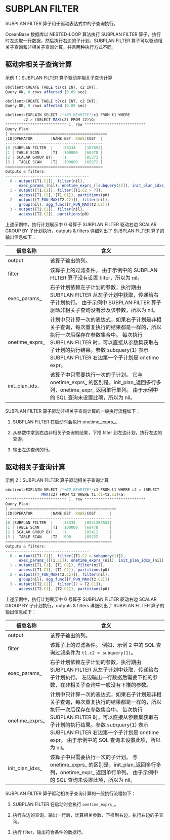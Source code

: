 SUBPLAN FILTER 
===================================

SUBPLAN FILTER 算子用于驱动表达式中的子查询执行。

OceanBase 数据库以 NESTED-LOOP 算法执行 SUBPLAN FILTER 算子，执行时左边取一行数据，然后执行右边的子计划。SUBPLAN FILTER 算子可以驱动相关子查询和非相关子查询计算，并且两种执行方式不同。

驱动非相关子查询计算 
-------------------------------

示例 1：SUBPLAN FILTER 算子驱动非相关子查询计算

```javascript
obclient>CREATE TABLE t1(c1 INT, c2 INT);
Query OK, 0 rows affected (0.09 sec)

obclient>CREATE TABLE t2(c1 INT, c2 INT);
Query OK, 0 rows affected (0.09 sec)

obclient>EXPLAIN SELECT /*+NO_REWRITE*/c1 FROM t1 WHERE 
        c2 > (SELECT MAX(c2) FROM t2)\G;
*************************** 1. row ***************************
Query Plan: 
| ===========================================
|ID|OPERATOR        |NAME|EST. ROWS|COST  |
-------------------------------------------
|0 |SUBPLAN FILTER  |    |33334    |167652|
|1 | TABLE SCAN     |T1  |100000   |68478 |
|2 | SCALAR GROUP BY|    |1        |85373 |
|3 |  TABLE SCAN    |T2  |100000   |66272 |
===========================================
Outputs & filters: 
-------------------------------------
  0 - output([T1.C1]), filter(nil), 
      exec_params_(nil), onetime_exprs_([subquery(1)]), init_plan_idxs_(nil)
  1 - output([T1.C1]), filter([T1.C2 > ?]), 
      access([T1.C2], [T1.C1]), partitions(p0)
  2 - output([T_FUN_MAX(T2.C2)]), filter(nil), 
      group(nil), agg_func([T_FUN_MAX(T2.C2)])
  3 - output([T2.C2]), filter(nil), 
      access([T2.C2]), partitions(p0)
```



上述示例中，执行计划展示中 0 号算子 SUBPLAN FILTER 驱动右边 SCALAR GROUP BY 子计划执行，outputs \& filters 详细列出了 SUBPLAN FILTER 算子的输出信息如下：


|    **信息名称**    |                                                                                    **含义**                                                                                     |
|----------------|-------------------------------------------------------------------------------------------------------------------------------------------------------------------------------|
| output         | 该算子输出的列。                                                                                                                                                                      |
| filter         | 该算子上的过滤条件。 由于示例中的 SUBPLAN FILTER 算子没有设置 filter，所以为 nil。                                                                                                       |
| exec_params_   | 右子计划依赖左子计划的参数，执行期由SUBPLAN FILTER 从左子计划中获取，传递给右子计划执行。 由于示例中 SUBPLAN FILTER 算子驱动非相关子查询没有涉及该参数，所以为 nil。                                                          |
| onetime_exprs_ | 计划中只计算一次的表达式，如果右子计划是非相关子查询，每次重复执行的结果都是一样的，所以执行一次后保存在参数集合中。 每次执行 SUBPLAN FILTER 时，可以直接从参数集获取右子计划的执行结果。参数 subquery(1) 表示 SUBPLAN FILTER 右边第一个子计划是 onetime expr。 |
| init_plan_ids_ | 该算子中只需要执行一次的子计划。 它与 onetime_exprs_ 的区别是，init_plan_返回多行多列，onetime_expr_ 返回单行单列。 由于示例中的 SQL 查询未设置此项，所以为 nil。                                    |



SUBPLAN FILTER 算子驱动非相关子查询计算的一般执行流程如下：

1. SUBPLAN FILTER 在启动时会执行 onetime_exprs_。

   

2. 从参数中拿到右边非相关子查询的结果，下推 filter 到左边计划，执行左边的查询。

   

3. 输出左边查询的行。

   




驱动相关子查询计算 
------------------------------

示例 2：SUBPLAN FILTER 算子驱动相关子查询计算

```javascript
obclient>EXPLAIN SELECT /*+NO_REWRITE*/c1 FROM t1 WHERE c2 > (SELECT 
                MAX(c2) FROM t2 WHERE t1.c1=t2.c1)\G;
*************************** 1. row ***************************
Query Plan: 
| ===============================================
|ID|OPERATOR        |NAME|EST. ROWS|COST      |
-----------------------------------------------
|0 |SUBPLAN FILTER  |    |33334    |8541203533|
|1 | TABLE SCAN     |T1  |100000   |68478     |
|2 | SCALAR GROUP BY|    |1        |85412     |
|3 |  TABLE SCAN    |T2  |990      |85222     |
===============================================
Outputs & filters: 
-------------------------------------
  0 - output([T1.C1]), filter([T1.C2 > subquery(1)]), 
      exec_params_([T1.C1]), onetime_exprs_(nil), init_plan_idxs_(nil)
  1 - output([T1.C1], [T1.C2]), filter(nil), 
      access([T1.C1], [T1.C2]), partitions(p0)
  2 - output([T_FUN_MAX(T2.C2)]), filter(nil), 
      group(nil), agg_func([T_FUN_MAX(T2.C2)])
  3 - output([T2.C2]), filter([? = T2.C1]), 
      access([T2.C1], [T2.C2]), partitions(p0)
```



上述示例中，执行计划展示中 0 号算子 SUBPLAN FILTER 驱动右边 SCALAR GROUP BY 子计划执行，outputs \& filters 详细列出了 SUBPLAN FILTER 算子的输出信息如下：


|    **信息名称**     |                                                                                                          **含义**                                                                                                           |
|-----------------|---------------------------------------------------------------------------------------------------------------------------------------------------------------------------------------------------------------------------|
| output          | 该算子输出的列。                                                                                                                                                                                                                  |
| filter          | 该算子上的过滤条件。 例如，示例 2 中的 SQL 查询过滤条件为 `t1.c2 > subquery(1)`。                                                                                                                                                  |
| exec_params_    | 右子计划依赖左子计划的参数，执行期由SUBPLAN FILTER 从左子计划中获取，传递给右子计划执行。 左边输出一行数据后需要下推的参数，在非相关子查询中一般没有下推的参数。                                                                                                                  |
| onetime_exprs_  | 计划中只计算一次的表达式，如果右子计划是非相关子查询，每次重复执行的结果都是一样的，所以执行一次后保存在参数集合中。 每次执行 SUBPLAN FILTER 时，可以直接从参数集获取右子计划的执行结果。参数 subquery(1) 表示 SUBPLAN FILTER 右边第一个子计划是 onetime expr。 由于示例中的 SQL 查询未设置此项，所以为 nil。 |
| init_plan_idxs_ | 该算子中只需要执行一次的子计划。 与 onetime_exprs_ 的区别是，init_plan_返回多行多列，onetime_expr_ 返回单行单列。 由于示例中的 SQL 查询未设置此项，所以为 nil。                                                                                 |



SUBPLAN FILTER 算子驱动相关子查询计算的一般执行流程如下：

1. SUBPLAN FILTER 在启动时会执行 `onetime_exprs_`。

   

2. 执行左边的查询，输出一行后，计算相关参数，下推到右边，执行右边的子查询。

   

3. 执行 filter，输出符合条件的数据行。

   



